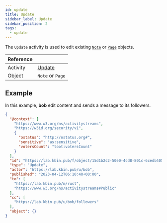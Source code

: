 ```yaml
---
id: update
title: Update
sidebar_label: Update
sidebar_position: 2
tags:
  - update
---
```


The `Update` activity is used to edit existing [`Note`](../objects/note) or [`Page`](../objects/page) objects.

| Reference |                                                                    |
|-----------|--------------------------------------------------------------------|
| Activity  | [Update](https://www.w3.org/TR/activitypub/#update-activity-inbox) |
| Object    | `Note` or `Page`                                                   |

## Example

In this example, **bob** edit content and sends a message to its followers.

```json
{
  "@context": [
    "https://www.w3.org/ns/activitystreams",
    "https://w3id.org/security/v1",
    {
      "ostatus": "http://ostatus.org#",
      "sensitive": "as:sensitive",
      "votersCount": "toot:votersCount"
    }
  ],
  "id": "https://lab.kbin.pub/f/object/15d1b2c2-50e0-4cd8-801c-6cedb405360c",
  "type": "Update",
  "actor": "https://lab.kbin.pub/u/bob",
  "published": "2023-04-12T06:10:40+00:00",
  "to": [
    "https://lab.kbin.pub/m/rust",
    "https://www.w3.org/ns/activitystreams#Public"
  ],
  "cc": [
    "https://lab.kbin.pub/u/bob/followers"
  ],
  "object": {}
}
```
